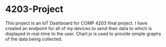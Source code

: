 # 4203-Project
This project is an IoT Dashboard for COMP 4203 final project.
I have created an endpoint for all of my devices to send their data to which is displayed in real-time to the user.
Chart.js is used to provide simple graphs of the data being collected.

